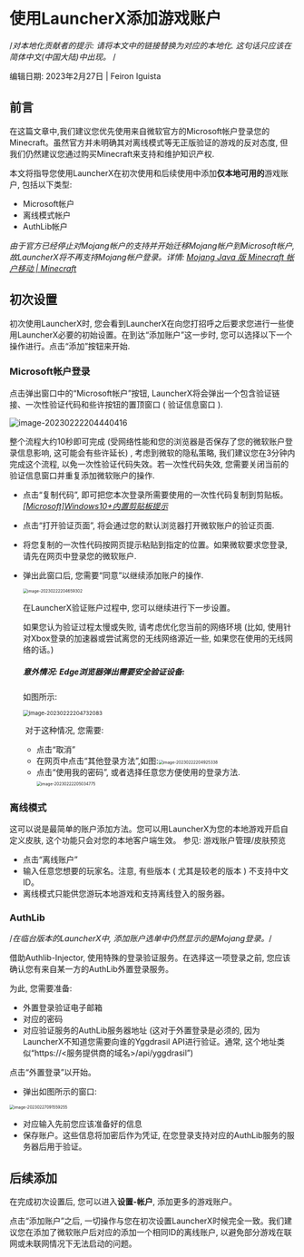 # 使用LauncherX添加游戏账户

/*对本地化贡献者的提示: 请将本文中的链接替换为对应的本地化. 这句话只应该在简体中文(中国大陆)中出现。* /

编辑日期: 2023年2月27日 | Feiron Iguista

## 前言

在这篇文章中,我们建议您优先使用来自微软官方的Microsoft帐户登录您的Minecraft。虽然官方并未明确其对离线模式等无正版验证的游戏的反对态度, 但我们仍然建议您通过购买Minecraft来支持和维护知识产权.

本文将指导您使用LauncherX在初次使用和后续使用中添加**仅本地可用的**游戏账户, 包括以下类型:

- Microsoft帐户
- 离线模式帐户
- AuthLib帐户

*由于官方已经停止对Mojang帐户的支持并开始迁移Mojang帐户到Microsoft帐户, 故LauncherX将不再支持Mojang帐户登录。详情: [Mojang Java 版 Minecraft 帐户移动 | Minecraft](https://www.minecraft.net/zh-hans/mojang-account-move)*



## 初次设置

初次使用LauncherX时, 您会看到LauncherX在向您打招呼之后要求您进行一些使用LauncherX必要的初始设置。在到达“添加账户”这一步时, 您可以选择以下一个操作进行。点击“添加”按钮来开始.

### Microsoft帐户登录

点击弹出窗口中的“Microsoft帐户”按钮, LauncherX将会弹出一个包含验证链接、一次性验证代码和些许按钮的置顶窗口 ( 验证信息窗口 ).

![image-20230222204440416](./../../../public/img/lxguide/使用LauncherX添加游戏账户/image-20230222204440416.png)

整个流程大约10秒即可完成 (受网络性能和您的浏览器是否保存了您的微软账户登录信息影响, 这可能会有些许延长) , 考虑到微软的隐私策略, 我们建议您在3分钟内完成这个流程, 以免一次性验证代码失效。若一次性代码失效, 您需要关闭当前的验证信息窗口并重复添加微软账户的操作.

- 点击“复制代码”, 即可把您本次登录所需要使用的一次性代码复制到剪贴板。*[[Microsoft]Windows10+内置剪贴板提示](https://support.microsoft.com/zh-cn/windows/%E5%89%AA%E8%B4%B4%E6%9D%BFwindows-c436501e-985d-1c8d-97ea-fe46ddf338c6)*

- 点击“打开验证页面”, 将会通过您的默认浏览器打开微软账户的验证页面.

- 将您复制的一次性代码按网页提示粘贴到指定的位置。如果微软要求您登录, 请先在网页中登录您的微软账户.

- 弹出此窗口后, 您需要“同意”以继续添加账户的操作.

  <img src="./../../../public/img/lxguide/使用LauncherX添加游戏账户/image-20230222204659302.png" alt="image-20230222204659302" style="zoom:50%;" />

  在LauncherX验证账户过程中, 您可以继续进行下一步设置。

  如果您认为验证过程太慢或失败, 请考虑优化您当前的网络环境 (比如, 使用针对Xbox登录的加速器或尝试离您的无线网络源近一些, 如果您在使用的无线网络的话。) 

  

  ##### 意外情况: Edge浏览器弹出需要安全验证设备:

  如图所示:

  <img src="./../../../public/img/lxguide/使用LauncherX添加游戏账户/image-20230222204732083.png" alt="image-20230222204732083" style="zoom:67%;" />

  ​	对于这种情况, 您需要:

  - 点击“取消”
  - 在网页中点击“其他登录方法”,如图:<img src="./../../../public/img/lxguide/使用LauncherX添加游戏账户/image-20230222204925338.png" alt="image-20230222204925338" style="zoom:50%;" />
  - 点击“使用我的密码”, 或者选择任意您方便使用的登录方法.<img src="./../../../public/img/lxguide/使用LauncherX添加游戏账户/image-20230222205034775.png" alt="image-20230222205034775" style="zoom:50%;" />

### 离线模式

这可以说是最简单的账户添加方法。您可以用LauncherX为您的本地游戏开启自定义皮肤, 这个功能只会对您的本地客户端生效。 参见: 游戏账户管理/皮肤预览

- 点击“离线账户”
- 输入任意您想要的玩家名。注意, 有些版本 ( 尤其是较老的版本 ) 不支持中文ID。
- 离线模式只能供您游玩本地游戏和支持离线登入的服务器。

### AuthLib

/*在临台版本的LauncherX中, 添加账户选单中仍然显示的是Mojang登录。*/

借助Authlib-Injector, 使用特殊的登录验证服务。在选择这一项登录之前, 您应该确认您有来自某一方的AuthLib外置登录服务。

为此, 您需要准备:

- 外置登录验证电子邮箱
- 对应的密码
- 对应验证服务的AuthLib服务器地址 (这对于外置登录是必须的, 因为LauncherX不知道您需要向谁的Yggdrasil API进行验证。通常, 这个地址类似“https://<服务提供商的域名>/api/yggdrasil”)

点击“外置登录”以开始。

- 弹出如图所示的窗口:

<img src="./../../../public/img/lxguide/使用LauncherX添加游戏账户/image-20230227091559255.png" alt="image-20230227091559255" style="zoom:50%;" />

- 对应输入先前您应该准备好的信息
- 保存账户。这些信息将加密后作为凭证, 在您登录支持对应的AuthLib服务的服务器后用于验证。

## 后续添加

在完成初次设置后, 您可以进入**设置-帐户**, 添加更多的游戏账户。

点击“添加账户”之后, 一切操作与您在初次设置LauncherX时候完全一致。我们建议您在添加了微软账户后对应的添加一个相同ID的离线账户, 以避免部分游戏在联网或未联网情况下无法启动的问题。
